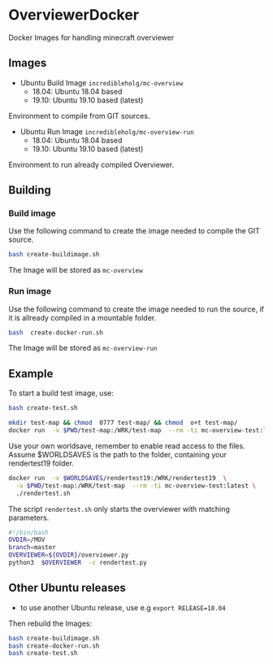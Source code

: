 # OverviewerDocker

Docker Images for handling minecraft overviewer

## Images

* Ubuntu Build Image ``incredibleholg/mc-overview``
  * 18.04: Ubuntu 18.04 based
  * 19.10: Ubuntu 19.10 based (latest)

Environment to compile from GIT sources.

* Ubuntu Run Image ``incredibleholg/mc-overview-run``
  * 18.04: Ubuntu 18.04 based
  * 19.10: Ubuntu 19.10 based (latest)

Environment to run already compiled Overviewer.

## Building

### Build image

Use the following command to create the image needed to compile the GIT source.

```bash
bash create-buildimage.sh
```

The Image will be stored as ``mc-overview``

### Run image

Use the following command to create the image needed to run the source, if it is allready compiled in a
mountable folder.

```bash
bash  create-docker-run.sh
```

The Image will be stored as ``mc-overview-run``

## Example

To start a build test image, use:

```bash
bash create-test.sh
```

```bash
mkdir test-map && chmod  0777 test-map/ && chmod  o+t test-map/
docker run  -v $PWD/test-map:/WRK/test-map  --rm -ti mc-overview-test:latest ./rendertest.sh
```

Use your own worldsave, remember to enable read access to the files.
Assume $WORLDSAVES is the path to the folder, containing your rendertest19 folder.

```bash
docker run  -v $WORLDSAVES/rendertest19:/WRK/rendertest19  \
  -v $PWD/test-map:/WRK/test-map  --rm -ti mc-overview-test:latest \
  ./rendertest.sh
```

The script ``rendertest.sh`` only starts the overviewer with matching parameters.

```bash
#!/bin/bash
OVDIR=/MOV
branch=master
OVERVIEWER=${OVDIR}/overviewer.py
python3  $OVERVIEWER  -c rendertest.py
```

## Other Ubuntu releases

* to use another  Ubuntu release, use e.g ``export RELEASE=18.04``

Then rebuild the Images:

```bash
bash create-buildimage.sh
bash create-docker-run.sh
bash create-test.sh
```
